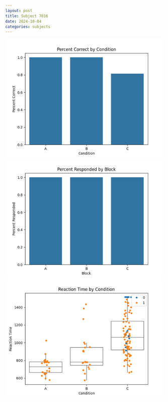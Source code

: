 ```yaml
---
layout: post
title: Subject 7016
date: 2024-10-04
categories: subjects
---
```


![](data/7016/run-3/7016_ATS_percent_correct.png)
![](data/7016/run-3/7016_ATS_percent_responded.png)
![](data/7016/run-3/7016_ATS_rt.png)
